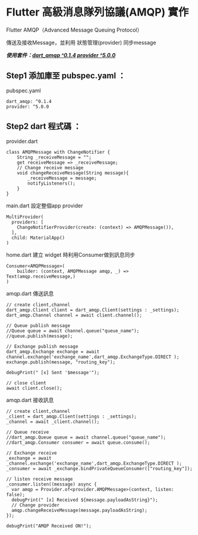 # Flutter 高級消息隊列協議(AMQP) 實作

Flutter AMQP（Advanced Message Queuing Protocol）

傳送及接收Message，並利用 狀態管理(provider) 同步message

***使用套件：[dart_amqp ^0.1.4](https://pub.dev/packages/dart_amqp/versions/0.1.4) [provider ^5.0.0](https://pub.dev/packages/provider/versions/5.0.0)***

## Step1 添加庫至 pubspec.yaml ：

pubspec.yaml

    dart_amqp: ^0.1.4
    provider: ^5.0.0

## Step2 dart 程式碼 ：

provider.dart 

    class AMQPMessage with ChangeNotifier {
        String _receiveMessage = "";
        get receiveMessage => _receiveMessage;
        // Change receive message
        void changeReceiveMessage(String message){
            _receiveMessage = message;
            notifyListeners();
        }
    }

main.dart 設定整個app provider

    MultiProvider(
      providers: [
        ChangeNotifierProvider(create: (context) => AMQPMessage()),
      ],
      child: MaterialApp()
    )

home.dart 建立 widget 時利用Consumer做到訊息同步

    Consumer<AMQPMessage>(
        builder: (context, AMQPMessage amqp, _) => Text(amqp.receiveMessage,)
    )

amqp.dart 傳送訊息

    // create client,channel
    dart_amqp.Client client = dart_amqp.Client(settings : _settings);
    dart_amqp.Channel channel = await client.channel();

    // Queue publish message
    //Queue queue = await channel.queue("queue_name");
    //queue.publish(message);

    // Exchange publish message
    dart_amqp.Exchange exchange = await channel.exchange('exchange_name',dart_amqp.ExchangeType.DIRECT );
    exchange.publish(message, "routing_key");

    debugPrint(" [x] Sent '$message'");

    // close client
    await client.close();

amqp.dart 接收訊息

    // create client,channel
    _client = dart_amqp.Client(settings : _settings);
    _channel = await _client.channel();

    // Queue receive
    //dart_amqp.Queue queue = await channel.queue("queue_name");
    //dart_amqp.Consumer consumer = await queue.consume();

    // Exchange receive
    _exchange = await _channel.exchange('exchange_name',dart_amqp.ExchangeType.DIRECT );
    _consumer = await _exchange.bindPrivateQueueConsumer(["routing_key"]);

    // listen receive message
    _consumer.listen((message) async {
      var amqp = Provider.of<provider.AMQPMessage>(context, listen: false);
      debugPrint(" [x] Received ${message.payloadAsString}");
      // Change provider
      amqp.changeReceiveMessage(message.payloadAsString);
    });

    debugPrint("AMQP Received ON!");